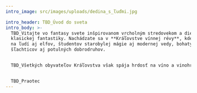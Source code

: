 ```yaml
---
intro_image: src/images/uploads/dedina_s_ľuďmi.jpg

intro_header: TBD_Úvod do sveta
intro_body: >-
  TBD_Vitajte vo fantasy svete inšpirovanom vrcholným stredovekom a dielami
  klasickej fantastiky. Nachádzate sa v **Kráľovstve vínnej révy**, kde narazíte
  na ľudí aj elfov, študentov starobylej mágie aj modernej vedy, bohatých
  šľachticov aj potulných dobrodruhov.


  TBD_Všetkých obyvateľov Kráľovstva však spája hrdosť na víno a vinohrady, čím sa odlišujú od svojho najväčšieho suseda, **Vodárstva**.


  TBD_Praotec
---
```

